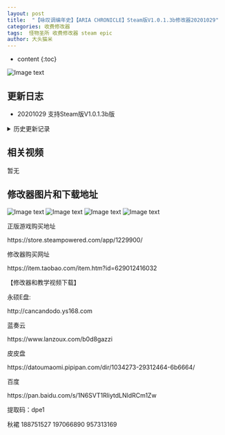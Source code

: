 ```yaml
---
layout: post
title:  "【咏叹调编年史】【ARIA CHRONICLE】Steam版V1.0.1.3b修改器20201029"
categories: 收费修改器
tags:  怪物圣所 收费修改器 steam epic
author: 大头猫米
---
```


* content
{:toc}

![Image text](https://datoumaomi.github.io/pic/yyy/yongtandiaobiannianshi/logo.jpg)

##  更新日志

 - 20201029   支持Steam版V1.0.1.3b版




<details>
<summary>历史更新记录</summary>
 <p></p>
  - 20201014  修改器发布
 <p></p>
无
 <p></p>
</details>

## 相关视频
暂无

## 修改器图片和下载地址

![Image text](https://datoumaomi.github.io/pic/yyy/yongtandiaobiannianshi/0.jpg)
![Image text](https://datoumaomi.github.io/pic/yyy/yongtandiaobiannianshi/1.jpg)
![Image text](https://datoumaomi.github.io/pic/yyy/yongtandiaobiannianshi/2.jpg)
![Image text](https://datoumaomi.github.io/pic/yyy/yongtandiaobiannianshi/3.jpg)


<p>正版游戏购买地址</p>
https://store.steampowered.com/app/1229900/
<p></p>

<p></p>
修改器购买网址
<p></p>
https://item.taobao.com/item.htm?id=629012416032
<p></p>
【修改器和教学视频下载】
<p></p>
永硕E盘:
<p></p>
http://cancandodo.ys168.com
<p></p>
蓝奏云
<p></p>
https://www.lanzoux.com/b0d8gazzi
<p></p>
皮皮盘
<p></p>
https://datoumaomi.pipipan.com/dir/1034273-29312464-6b6664/
<p></p>
百度
<p></p>
https://pan.baidu.com/s/1N6SVT1RliytdLNldRCm1Zw 
<p></p>
提取码：dpe1
<p></p>
<p>秋裙 188751527 197066890 957313169</p>
